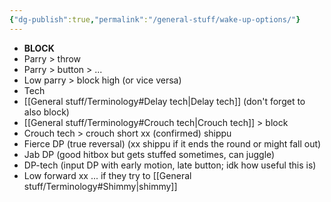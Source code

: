 ```yaml
---
{"dg-publish":true,"permalink":"/general-stuff/wake-up-options/"}
---
```


- **BLOCK**
- Parry > throw
- Parry > button > ...
- Low parry > block high (or vice versa)
- Tech
- [[General stuff/Terminology#Delay tech\|Delay tech]] (don't forget to also block)
- [[General stuff/Terminology#Crouch tech\|Crouch tech]] > block
- Crouch tech > crouch short xx (confirmed) shippu
- Fierce DP (true reversal) (xx shippu if it ends the round or might fall out)
- Jab DP (good hitbox but gets stuffed sometimes, can juggle)
- DP-tech (input DP with early motion, late button; idk how useful this is)
- Low forward xx ... if they try to [[General stuff/Terminology#Shimmy\|shimmy]]